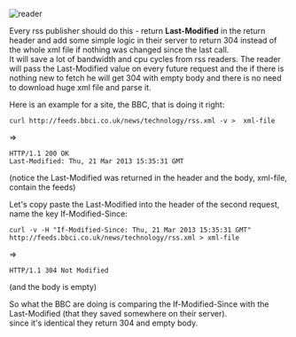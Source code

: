 ![reader](http://4.bp.blogspot.com/-utB1KPeLN7Q/UQb-ZoECSLI/AAAAAAAADnw/nheaXiyD6ok/s1600/blog.png)

Every rss publisher should do this - return **Last-Modified** in the return header and add some simple logic in their server to return 304 instead of the whole xml file if nothing was changed since the last call.  
It will save a lot of bandwidth and cpu cycles from rss readers. The reader will pass the Last-Modified value on every future request and the if there is nothing new to fetch he will get 304 with empty body and there is no need to download huge xml file and parse it.  

Here is an example for a site, the BBC, that is doing it right:

    curl http://feeds.bbci.co.uk/news/technology/rss.xml -v >  xml-file

=>

    HTTP/1.1 200 OK
    Last-Modified: Thu, 21 Mar 2013 15:35:31 GMT

(notice the Last-Modified was returned in the header and the body, xml-file, contain the feeds)


Let's copy paste the Last-Modified into the header of the second request, name the key If-Modified-Since:

    curl -v -H "If-Modified-Since: Thu, 21 Mar 2013 15:35:31 GMT" http://feeds.bbci.co.uk/news/technology/rss.xml > xml-file
=>

    HTTP/1.1 304 Not Modified

(and the body is empty)


So what the BBC are doing is comparing the If-Modified-Since with the Last-Modified (that they saved somewhere on their server).  
since it's identical they return 304 and empty body.
